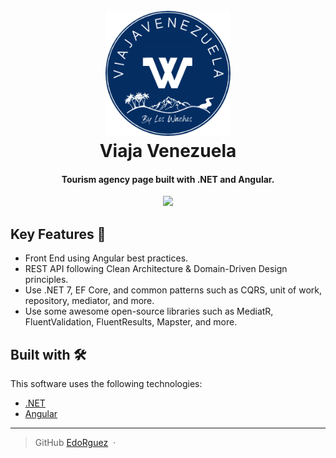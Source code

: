
<h1 align="center">
  <br>
  <img src="https://github.com/EdoRguez/tourism-agency/blob/master/assets/logo.png?raw=true" alt="Viaja Venezuela" width="200">
  <br>
  Viaja Venezuela
  <br>
</h1>

<h4 align="center">Tourism agency page built with .NET and Angular.</h4>

<div align="center">
  <img src="https://github.com/EdoRguez/tourism-agency/blob/master/assets/page.gif" width="720">
</div>

## Key Features 🚀

* Front End using Angular best practices.
* REST API following Clean Architecture & Domain-Driven Design principles.
* Use .NET 7, EF Core, and common patterns such as CQRS, unit of work, repository, mediator, and more.
* Use some awesome open-source libraries such as MediatR, FluentValidation, FluentResults, Mapster, and more.

## Built with 🛠️

This software uses the following technologies:

- [.NET](https://dotnet.microsoft.com/en-us/)
- [Angular](https://angular.io/)

---

> GitHub [EdoRguez](https://github.com/EdoRguez) &nbsp;&middot;&nbsp;

